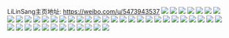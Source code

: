 LiLinSang主页地址: https://weibo.com/u/5473943537 
![](https://wx4.sinaimg.cn/mw2000/005Ys6LTgy1h8t411pbh7j30u013213o.jpg) 
![](https://wx4.sinaimg.cn/mw2000/005Ys6LTgy1h8t4125hx0j30u010rq9e.jpg) 
![](https://wx4.sinaimg.cn/mw2000/005Ys6LTgy1h8t412kke2j30u00yy7ed.jpg) 
![](https://wx4.sinaimg.cn/mw2000/005Ys6LTgy1h8t412yvcoj30u014ytlh.jpg) 
![](https://wx4.sinaimg.cn/mw2000/005Ys6LTgy1h8n8tiamoij31900u0454.jpg) 
![](https://wx4.sinaimg.cn/mw2000/005Ys6LTgy1h8n8tivuluj31900u0wk8.jpg) 
![](https://wx4.sinaimg.cn/mw2000/005Ys6LTgy1h8l1kb4s8rj318z0u0adk.jpg) 
![](https://wx4.sinaimg.cn/mw2000/005Ys6LTgy1h8l1kdn10ij31900u0wju.jpg) 
![](https://wx4.sinaimg.cn/mw2000/005Ys6LTgy1h8l1kbgfmpj318z0u0gon.jpg) 
![](https://wx4.sinaimg.cn/mw2000/005Ys6LTgy1h8l1kbt5agj318z0u0ti5.jpg) 
![](https://wx4.sinaimg.cn/mw2000/005Ys6LTgy1h8l1kdcpjej31900u0q91.jpg) 
![](https://wx4.sinaimg.cn/mw2000/005Ys6LTgy1h8itb3xcaxj30u01910z9.jpg) 
![](https://wx4.sinaimg.cn/mw2000/005Ys6LTgy1h8itb6x3sfj30u0190tip.jpg) 
![](https://wx4.sinaimg.cn/mw2000/005Ys6LTgy1h8itb5ksd2j30u0190gsq.jpg) 
![](https://wx4.sinaimg.cn/mw2000/005Ys6LTgy1h8itb8nc14j30u0190aiy.jpg) 
![](https://wx4.sinaimg.cn/mw2000/005Ys6LTgy1h8itb7r0nlj30u0140wkf.jpg) 
![](https://wx4.sinaimg.cn/mw2000/005Ys6LTgy1h8ite18jo8j30u018l47n.jpg) 
![](https://wx4.sinaimg.cn/mw2000/005Ys6LTgy1h8itb310krj30u018ttgv.jpg) 
![](https://wx4.sinaimg.cn/mw2000/005Ys6LTgy1h8ite2au99j31900u04au.jpg) 
![](https://wx4.sinaimg.cn/mw2000/005Ys6LTgy1h8ite32e8gj30u0190dn0.jpg) 
![](https://wx4.sinaimg.cn/mw2000/005Ys6LTgy1h8g70b2u5cj30u012vq6u.jpg) 
![](https://wx4.sinaimg.cn/mw2000/005Ys6LTgy1h8g70q8z1cj30u0140tfx.jpg) 
![](https://wx4.sinaimg.cn/mw2000/005Ys6LTgy1h8g70afbe3j31410u0wj6.jpg) 
![](https://wx4.sinaimg.cn/mw2000/005Ys6LTgy1h8d4li8bdbj31900u0grm.jpg) 
![](https://wx4.sinaimg.cn/mw2000/005Ys6LTgy1h8auistxmjj30u0140q8p.jpg) 
![](https://wx4.sinaimg.cn/mw2000/005Ys6LTgy1h8auit3fwtj30u013yn2l.jpg) 
![](https://wx4.sinaimg.cn/mw2000/005Ys6LTgy1h8auiserv4j318v0u0dq5.jpg) 
![](https://wx4.sinaimg.cn/mw2000/005Ys6LTgy1h8auitlsmzj30u0190grz.jpg) 
![](https://wx4.sinaimg.cn/mw2000/005Ys6LTgy1h85jdyxqg4j31400u0n6c.jpg) 
![](https://wx4.sinaimg.cn/mw2000/005Ys6LTgy1h83x9116t0j30u01k4155.jpg) 
![](https://wx4.sinaimg.cn/mw2000/005Ys6LTgy1h814tvarxgj30tu0tuaem.jpg) 
![](https://wx4.sinaimg.cn/mw2000/005Ys6LTgy1h814szyfrgj30tu0tu7az.jpg) 
![](https://wx4.sinaimg.cn/mw2000/005Ys6LTgy1h814tf2ag1j30f20evmxw.jpg) 
![](https://wx4.sinaimg.cn/mw2000/005Ys6LTgy1h7vmo8eyavj30u00z8n3v.jpg) 
![](https://wx4.sinaimg.cn/mw2000/005Ys6LTgy1h7taz66nisj30u014hgu8.jpg) 
![](https://wx4.sinaimg.cn/mw2000/005Ys6LTgy1h7tauymtsaj30u013hjzj.jpg) 
![](https://wx4.sinaimg.cn/mw2000/005Ys6LTgy1h7tav124t8j30u00w07c4.jpg) 
![](https://wx4.sinaimg.cn/mw2000/005Ys6LTgy1h7tav1xgibj30u0140qcv.jpg) 
![](https://wx4.sinaimg.cn/mw2000/005Ys6LTgy1h7r2z8wyfbj30u015mgtp.jpg) 
![](https://wx4.sinaimg.cn/mw2000/005Ys6LTgy1h7r2z9agb0j30u01ejthm.jpg) 
![](https://wx4.sinaimg.cn/mw2000/005Ys6LTgy1h7r2zawb0fj30u0140thd.jpg) 
![](https://wx4.sinaimg.cn/mw2000/005Ys6LTgy1h7r2z9staaj30u014yn82.jpg) 
![](https://wx4.sinaimg.cn/mw2000/005Ys6LTgy1h7r2zakqj3j30ne16c79f.jpg) 
![](https://wx4.sinaimg.cn/mw2000/005Ys6LTgy1h7r2zaabhwj30u014a14j.jpg) 
